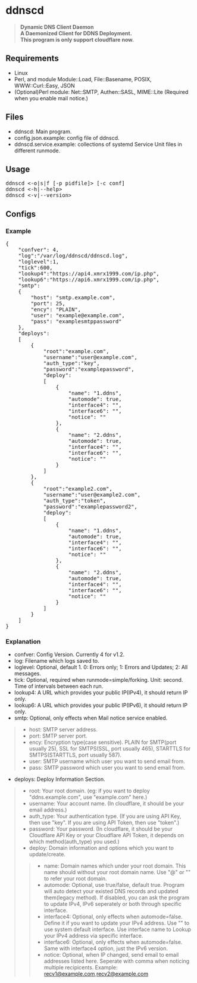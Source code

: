 # ddnscd
>**Dynamic DNS Client Daemon**<br/>
>**A Daemonized Client for DDNS Deployment.**<br/>
>**This program is only support cloudflare now.**

## Requirements
* Linux
* Perl, and module Module::Load, File::Basename, POSIX, WWW::Curl::Easy, JSON
* (Optional)Perl module: Net::SMTP, Authen::SASL, MIME::Lite (Required when you enable mail notice.)

## Files
* ddnscd: Main program.
* config.json.example: config file of ddnscd.
* ddnscd.service.example: collections of systemd Service Unit files in different runmode.

## Usage
<pre>
ddnscd <-o|s|f [-p pidfile]> [-c conf]
ddnscd <-h|--help>
ddnscd <-v|--version>
</pre>

## Configs
### Example
<pre>
{
	"confver": 4,
	"log":"/var/log/ddnscd/ddnscd.log",
	"loglevel":1,
	"tick":600,
	"lookup4":"https://api4.xmrx1999.com/ip.php",
	"lookup6":"https://api6.xmrx1999.com/ip.php",
	"smtp":
	{
		"host": "smtp.example.com",
		"port": 25,
		"ency": "PLAIN",
		"user": "example@example.com",
		"pass": "examplesmtppassword"
	},
	"deploys":
	[
		{
			"root":"example.com",
			"username":"user@example.com",
			"auth_type":"key",
			"password":"examplepassword",
			"deploy":
			[
				{
					"name": "1.ddns",
					"automode": true,
					"interface4": "",
					"interface6": "",
					"notice": ""
				},
				{
					"name": "2.ddns",
					"automode": true,
					"interface4": "",
					"interface6": "",
					"notice": ""
				}
			]
		},
		{
			"root":"example2.com",
			"username":"user@example2.com",
			"auth_type":"token",
			"password":"examplepassword2",
			"deploy":
			[
				{
					"name": "1.ddns",
					"automode": true,
					"interface4": "",
					"interface6": "",
					"notice": ""
				},
				{
					"name": "2.ddns",
					"automode": true,
					"interface4": "",
					"interface6": "",
					"notice": ""
				}
			]
		}
	]
}
</pre>
### Explanation
 * confver: Config Version. Currently 4 for v1.2.
 * log: Filename which logs saved to.
 * loglevel: Optional, default 1. 0: Errors only; 1: Errors and Updates; 2: All messages.
 * tick: Optional, required when runmode=simple/forking. Unit: second. Time of intervals between each run.
 * lookup4: A URL which provides your public IP(IPv4), it should return IP only.
 * lookup6: A URL which provides your public IP(IPv6), it should return IP only.
 * smtp: Optional, only effects when Mail notice service enabled.
 >* host: SMTP server address.
 >* port: SMTP server port.
 >* ency: Encryption type(case sensitive). PLAIN for SMTP(port usually 25), SSL for SMTPS(SSL, port usually 465), STARTTLS for SMTPS(STARTTLS, port usually 587).
 >* user: SMTP username which user you want to send email from.
 >* pass: SMTP password which user you want to send email from.
 * deploys: Deploy Information Section.
 >* root: Your root domain. (eg: if you want to deploy "ddns.example.com", use "example.com" here.)
 >* username: Your account name. (In cloudflare, it should be your email address.)
 >* auth_type: Your authentication type. (If you are using API Key, then use "key". If you are using API Token, then use "token".)
 >* password: Your password. (In cloudflare, it should be your Cloudflare API Key or your Cloudflare API Token, it depends on which method(auth_type) you used.)
 >* deploy: Domain information and options which you want to update/create.
 >>* name: Domain names which under your root domain. This name should without your root domain name. Use "@" or "" to refer your root domain.
 >>* automode: Optional, use true/false, default true. Program will auto detect your existed DNS records and updated them(legacy method). If disabled, you can ask the program to update IPv4, IPv6 seperately or both through specific interface.
 >>* interface4: Optional, only effects when automode=false. Define it if you want to update your IPv4 address. Use "" to use system default interface. Use interface name to Lookup your IPv4 address via specific interface.
 >>* interface6: Optional, only effects when automode=false. Same with interface4 option, just the IPv6 version.
 >>* notice: Optional, when IP changed, send email to email addresses listed here. Seperate with comma when noticing multiple recipicents. Example: recv1@example.com,recv2@example.com
